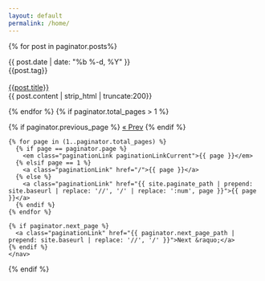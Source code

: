 ```yaml
---
layout: default
permalink: /home/
---
```


<div class="home">


  {% for post in paginator.posts%}
  <div class="post postContent">
    <div  class="postDate"><time datetime="{{ post.date | date_to_xmlschema }}" itemprop="datePublished">{{ post.date | date: "%b %-d, %Y" }}</time>
    </div>
    <div class="postTag">
      {{post.tag}}
    </div>
    <br>
    <div class="postTitle">
    <a class='postLink' href="{{site.url}}{{site.baseurl}}{{post.url}}">{{post.title}}</a>
    </div>
    <div class="postExt">
   {{ post.content | strip_html | truncate:200}}
    </div>
  </div>

  {% endfor %}
  {% if paginator.total_pages > 1 %}
    <nav class="pagination">
      {% if paginator.previous_page %}
        <a class="paginationLink" href="{{ paginator.previous_page_path | prepend: site.baseurl | replace: '//', '/' }}">&laquo; Prev</a>
      {% endif %}

    {% for page in (1..paginator.total_pages) %}
      {% if page == paginator.page %}
        <em class="paginationLink paginationLinkCurrent">{{ page }}</em>
      {% elsif page == 1 %}
        <a class="paginationLink" href="/">{{ page }}</a>
      {% else %}
        <a class="paginationLink" href="{{ site.paginate_path | prepend: site.baseurl | replace: '//', '/' | replace: ':num', page }}">{{ page }}</a>
      {% endif %}
    {% endfor %}

    {% if paginator.next_page %}
      <a class="paginationLink" href="{{ paginator.next_page_path | prepend: site.baseurl | replace: '//', '/' }}">Next &raquo;</a>
    {% endif %}
    </nav>
  {% endif %}
  <!--<ul class="post-list">
    {% for post in site.posts %}
      <li>
        <span class="post-meta-main">{{ post.date | date: "%b %-d, %Y" }}</span>

        <h2>
          <a class="post-link-main" href="{{ post.url | prepend: site.baseurl }}">{{ post.title }}</a>
        </h2>
      </li>
    {% endfor %}
  </ul>-->



</div>
